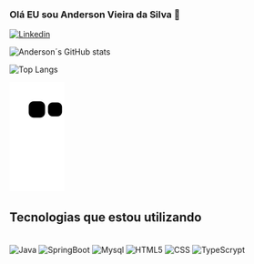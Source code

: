 ### Olá EU sou Anderson Vieira da Silva 🙂
[![Linkedin](https://img.shields.io/badge/LinkedIn-0077B5?style=for-the-badge&logo=linkedin&logoColor=white)](https://www.linkedin.com/in/andersson-silva77/)

![Anderson´s GitHub stats](https://github-readme-stats.vercel.app/api?username=andersson07&show_icons=true&theme=dracula)

![Top Langs](https://github-readme-stats.vercel.app/api/top-langs/?username=andersson07&layout=compact)

![Snake animation](https://github.com/andersson07/andersson07/blob/output/github-contribution-grid-snake.svg)



## Tecnologias que estou utilizando 

<div style="display: inline_block"><br/>
  <img align="center" alt="Java" src="https://img.shields.io/badge/Java-ED8B00?style=for-the-badge&logo=java&logoColor=white" />
<img align="center" alt="SpringBoot" src="https://img.shields.io/badge/Spring-6DB33F?style=for-the-badge&logo=spring&logoColor=white" />
<img align="center" alt="Mysql" src="https://img.shields.io/badge/MySQL-00000F?style=for-the-badge&logo=mysql&logoColor=white" />
<img align="center" alt="HTML5" src="https://img.shields.io/badge/HTML5-E34F26?style=for-the-badge&logo=html5&logoColor=whitee" />
<img align="center" alt="CSS" src="https://img.shields.io/badge/CSS3-1572B6?style=for-the-badge&logo=css3&logoColor=white" />
<img align="center" alt="TypeScrypt" src="https://img.shields.io/badge/TypeScript-007ACC?style=for-the-badge&logo=typescript&logoColor=white" />
</div>
